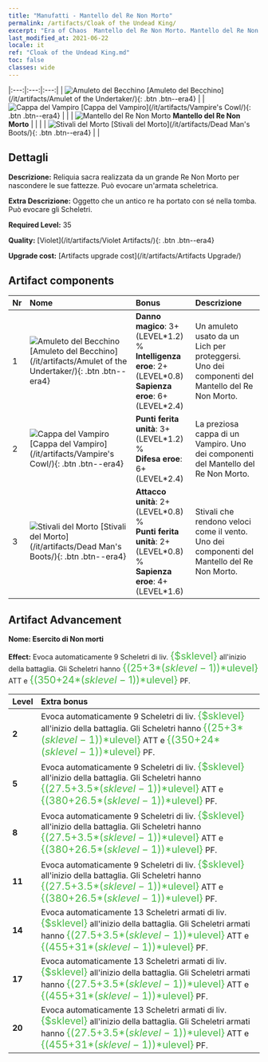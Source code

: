 ```yaml
---
title: "Manufatti - Mantello del Re Non Morto"
permalink: /artifacts/Cloak of the Undead King/
excerpt: "Era of Chaos  Mantello del Re Non Morto. Mantello del Re Non Morto Reliquia sacra realizzata da un grande Re Non Morto per nascondere le sue fattezze. Può evocare un'armata scheletrica."
last_modified_at: 2021-06-22
locale: it
ref: "Cloak of the Undead King.md"
toc: false
classes: wide
---
```


  |:---:|:---:|:---:| 
  | ![Amuleto del Becchino](/images/t/artifact_40321.png) [Amuleto del Becchino](/it/artifacts/Amulet of the Undertaker/){: .btn .btn--era4} |   | ![Cappa del Vampiro](/images/t/artifact_40322.png) [Cappa del Vampiro](/it/artifacts/Vampire's Cowl/){: .btn .btn--era4} | 
  |   | ![Mantello del Re Non Morto](/images/t/icon_artifact_32.png) **Mantello del Re Non Morto** |  | 
  |   | ![Stivali del Morto](/images/t/artifact_40323.png) [Stivali del Morto](/it/artifacts/Dead Man's Boots/){: .btn .btn--era4} |   | 


## Dettagli

 **Descrizione:** Reliquia sacra realizzata da un grande Re Non Morto per nascondere le sue fattezze. Può evocare un'armata scheletrica.

 **Extra Descrizione:** Oggetto che un antico re ha portato con sé nella tomba. Può evocare gli Scheletri.

 **Required Level:** 35

 **Quality:** [Violet](/it/artifacts/Violet Artifacts/){: .btn .btn--era4}

 **Upgrade cost:** [Artifacts upgrade cost](/it/artifacts/Artifacts Upgrade/)



## Artifact components

  | Nr |    Nome    |   Bonus | Descrizione | 
  |:---|:-----------|:--------|:------------| 
  | 1 | ![Amuleto del Becchino](/images/t/artifact_40321.png) [Amuleto del Becchino](/it/artifacts/Amulet of the Undertaker/){: .btn .btn--era4} | **Danno magico**: 3+(LEVEL\*1.2) %<br/>**Intelligenza eroe**: 2+(LEVEL\*0.8)<br/>**Sapienza eroe**: 6+(LEVEL\*2.4) | Un amuleto usato da un Lich per proteggersi. Uno dei componenti del Mantello del Re Non Morto. | 
  | 2 | ![Cappa del Vampiro](/images/t/artifact_40322.png) [Cappa del Vampiro](/it/artifacts/Vampire's Cowl/){: .btn .btn--era4} | **Punti ferita unità**: 3+(LEVEL\*1.2) %<br/>**Difesa eroe**: 6+(LEVEL\*2.4) | La preziosa cappa di un Vampiro. Uno dei componenti del Mantello del Re Non Morto. | 
  | 3 | ![Stivali del Morto](/images/t/artifact_40323.png) [Stivali del Morto](/it/artifacts/Dead Man's Boots/){: .btn .btn--era4} | **Attacco unità**: 2+(LEVEL\*0.8) %<br/>**Punti ferita unità**: 2+(LEVEL\*0.8) %<br/>**Sapienza eroe**: 4+(LEVEL\*1.6) | Stivali che rendono veloci come il vento. Uno dei componenti del Mantello del Re Non Morto. | 


## Artifact Advancement

 **Nome: Esercito di Non morti**

 **Effect:** Evoca automaticamente 9 Scheletri di liv. <span style="color: #48b946;font-size:20px">{$sklevel}</span> all'inizio della battaglia. Gli Scheletri hanno <span style="color: #48b946;font-size:20px">{(25+3*($sklevel-1))*$ulevel}</span> ATT e <span style="color: #48b946;font-size:20px">{(350+24*($sklevel-1))*$ulevel}</span> PF.

  |  Level  |    Extra bonus  | 
  |:--------|:----------------| 
  | **2** | Evoca automaticamente 9 Scheletri di liv. <span style="color: #48b946;font-size:20px">{$sklevel}</span> all'inizio della battaglia. Gli Scheletri hanno <span style="color: #48b946;font-size:20px">{(25+3*($sklevel-1))*$ulevel}</span> ATT e <span style="color: #48b946;font-size:20px">{(350+24*($sklevel-1))*$ulevel}</span> PF. | 
  | **5** | Evoca automaticamente 9 Scheletri di liv. <span style="color: #48b946;font-size:20px">{$sklevel}</span> all'inizio della battaglia. Gli Scheletri hanno <span style="color: #48b946;font-size:20px">{(27.5+3.5*($sklevel-1))*$ulevel}</span> ATT e <span style="color: #48b946;font-size:20px">{(380+26.5*($sklevel-1))*$ulevel}</span> PF. | 
  | **8** | Evoca automaticamente 9 Scheletri di liv. <span style="color: #48b946;font-size:20px">{$sklevel}</span> all'inizio della battaglia. Gli Scheletri hanno <span style="color: #48b946;font-size:20px">{(27.5+3.5*($sklevel-1))*$ulevel}</span> ATT e <span style="color: #48b946;font-size:20px">{(380+26.5*($sklevel-1))*$ulevel}</span> PF. | 
  | **11** | Evoca automaticamente 9 Scheletri di liv. <span style="color: #48b946;font-size:20px">{$sklevel}</span> all'inizio della battaglia. Gli Scheletri hanno <span style="color: #48b946;font-size:20px">{(27.5+3.5*($sklevel-1))*$ulevel}</span> ATT e <span style="color: #48b946;font-size:20px">{(380+26.5*($sklevel-1))*$ulevel}</span> PF. | 
  | **14** | Evoca automaticamente 13 Scheletri armati di liv. <span style="color: #48b946;font-size:20px">{$sklevel}</span> all'inizio della battaglia. Gli Scheletri armati hanno <span style="color: #48b946;font-size:20px">{(27.5+3.5*($sklevel-1))*$ulevel}</span> ATT e <span style="color: #48b946;font-size:20px">{(455+31*($sklevel-1))*$ulevel}</span> PF. | 
  | **17** | Evoca automaticamente 13 Scheletri armati di liv. <span style="color: #48b946;font-size:20px">{$sklevel}</span> all'inizio della battaglia. Gli Scheletri armati hanno <span style="color: #48b946;font-size:20px">{(27.5+3.5*($sklevel-1))*$ulevel}</span> ATT e <span style="color: #48b946;font-size:20px">{(455+31*($sklevel-1))*$ulevel}</span> PF. | 
  | **20** | Evoca automaticamente 13 Scheletri armati di liv. <span style="color: #48b946;font-size:20px">{$sklevel}</span> all'inizio della battaglia. Gli Scheletri armati hanno <span style="color: #48b946;font-size:20px">{(27.5+3.5*($sklevel-1))*$ulevel}</span> ATT e <span style="color: #48b946;font-size:20px">{(455+31*($sklevel-1))*$ulevel}</span> PF. | 
